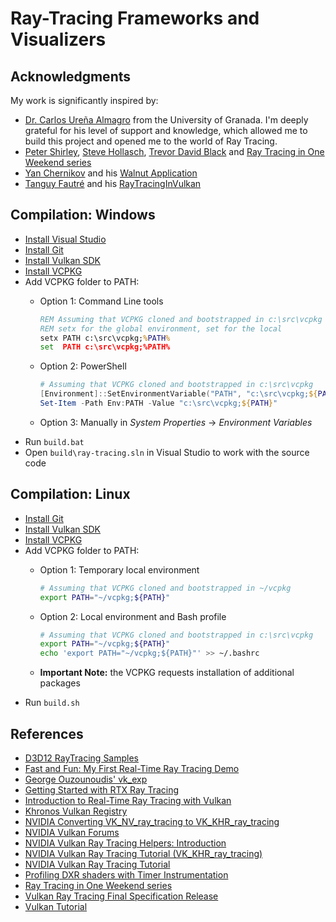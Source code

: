 # Ray-Tracing Frameworks and Visualizers

## Acknowledgments

My work is significantly inspired by:

- [Dr. Carlos Ureña Almagro](https://lsi.ugr.es/informacion/directorio-personal/carlos-urena-almagro) from the University of Granada. I'm deeply grateful for his level of support and knowledge, which allowed me to build this project and opened me to the world of Ray Tracing.
- [Peter Shirley](https://www.petershirley.com/), [Steve Hollasch](https://github.com/hollasch), [Trevor David Black](https://github.com/trevordblack) and [Ray Tracing in One Weekend series](https://raytracing.github.io/)
- [Yan Chernikov](http://www.youtube.com/@TheCherno) and his [Walnut Application](https://github.com/StudioCherno/Walnut)
- [Tanguy Fautré](https://github.com/GPSnoopy) and his [RayTracingInVulkan](https://github.com/GPSnoopy/RayTracingInVulkan)

## Compilation: Windows

- [Install Visual Studio](https://visualstudio.microsoft.com/downloads/)
- [Install Git](https://git-scm.com/book/en/v2/Getting-Started-Installing-Git)
- [Install Vulkan SDK](https://vulkan.lunarg.com/sdk/home)
- [Install VCPKG](https://vcpkg.io/en/getting-started.html)
- Add VCPKG folder to PATH:
  - Option 1: Command Line tools

    ```bat
    REM Assuming that VCPKG cloned and bootstrapped in c:\src\vcpkg
    REM setx for the global environment, set for the local
    setx PATH c:\src\vcpkg;%PATH%
    set  PATH c:\src\vcpkg;%PATH%
    ```

  - Option 2: PowerShell

    ```ps1
    # Assuming that VCPKG cloned and bootstrapped in c:\src\vcpkg
    [Environment]::SetEnvironmentVariable("PATH", "c:\src\vcpkg;${PATH}", "Machine")
    Set-Item -Path Env:PATH -Value "c:\src\vcpkg;${PATH}"
    ```

  - Option 3: Manually in *System Properties* → *Environment Variables*
- Run `build.bat`
- Open `build\ray-tracing.sln` in Visual Studio to work with the source code

## Compilation: Linux

- [Install Git](https://git-scm.com/book/en/v2/Getting-Started-Installing-Git)
- [Install Vulkan SDK](https://vulkan.lunarg.com/sdk/home)
- [Install VCPKG](https://vcpkg.io/en/getting-started.html)
- Add VCPKG folder to PATH:
  - Option 1: Temporary local environment

    ```bash
    # Assuming that VCPKG cloned and bootstrapped in ~/vcpkg
    export PATH="~/vcpkg;${PATH}"
    ```

  - Option 2: Local environment and Bash profile

    ```bash
    # Assuming that VCPKG cloned and bootstrapped in c:\src\vcpkg
    export PATH="~/vcpkg;${PATH}"
    echo 'export PATH="~/vcpkg;${PATH}"' >> ~/.bashrc
    ```

  - **Important Note:** the VCPKG requests installation of additional packages
- Run `build.sh`

## References

- [D3D12 RayTracing Samples](https://github.com/Microsoft/DirectX-Graphics-Samples/tree/master/Samples/Desktop/D3D12Raytracing)
- [Fast and Fun: My First Real-Time Ray Tracing Demo](https://devblogs.nvidia.com/my-first-ray-tracing-demo/)
- [George Ouzounoudis' vk_exp](https://github.com/georgeouzou/vk_exp)
- [Getting Started with RTX Ray Tracing](https://github.com/NVIDIAGameWorks/GettingStartedWithRTXRayTracing)
- [Introduction to Real-Time Ray Tracing with Vulkan](https://devblogs.nvidia.com/vulkan-raytracing)
- [Khronos Vulkan Registry](https://www.khronos.org/registry/vulkan/)
- [NVIDIA Converting VK_NV_ray_tracing to VK_KHR_ray_tracing](https://nvpro-samples.github.io/vk_raytracing_tutorial_KHR/NV_to_KHR.md.htm)
- [NVIDIA Vulkan Forums](https://devtalk.nvidia.com/default/board/166/vulkan)
- [NVIDIA Vulkan Ray Tracing Helpers: Introduction](https://developer.nvidia.com/rtx/raytracing/vkray_helpers)
- [NVIDIA Vulkan Ray Tracing Tutorial (VK_KHR_ray_tracing)](https://github.com/nvpro-samples/vk_raytracing_tutorial_KHR)
- [NVIDIA Vulkan Ray Tracing Tutorial](https://developer.nvidia.com/rtx/raytracing/vkray)
- [Profiling DXR shaders with Timer Instrumentation](https://www.reddit.com/r/vulkan/comments/hhyeyj/profiling_dxr_shaders_with_timer_instrumentation/)
- [Ray Tracing in One Weekend series](https://raytracing.github.io/)
- [Vulkan Ray Tracing Final Specification Release](https://www.khronos.org/blog/vulkan-ray-tracing-final-specification-release)
- [Vulkan Tutorial](https://vulkan-tutorial.com/)
